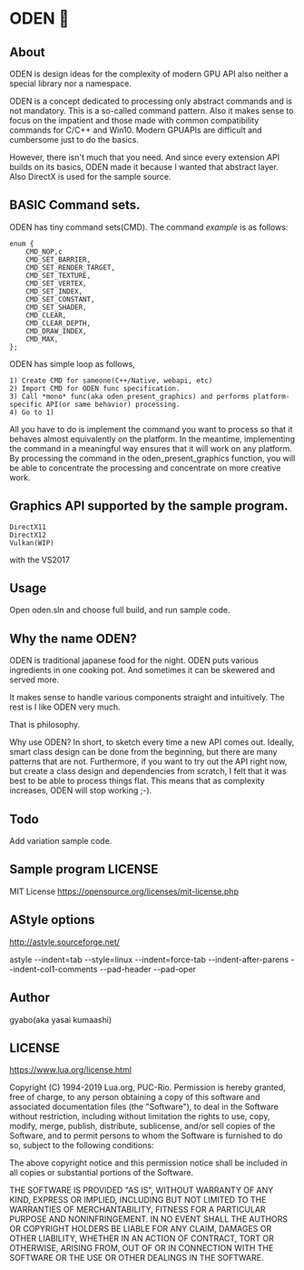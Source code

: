 # ODEN 🍢

## About

ODEN is design ideas for the complexity of modern GPU API also neither a special library nor a namespace.

ODEN is a concept dedicated to processing only abstract commands and is not mandatory. This is a so-called command pattern.
Also it makes sense to focus on the impatient and those made with common compatibility commands for C/C++ and Win10.
Modern GPUAPIs are difficult and cumbersome just to do the basics.

However, there isn't much that you need. And since every extension API builds on its basics, ODEN made it because I wanted that abstract layer.
Also DirectX is used for the sample source.

## BASIC Command sets.

ODEN has tiny command sets(CMD). The command *example* is as follows:

```
enum {
	CMD_NOP,c
	CMD_SET_BARRIER,
	CMD_SET_RENDER_TARGET,
	CMD_SET_TEXTURE,
	CMD_SET_VERTEX,
	CMD_SET_INDEX,
	CMD_SET_CONSTANT,
	CMD_SET_SHADER,
	CMD_CLEAR,
	CMD_CLEAR_DEPTH,
	CMD_DRAW_INDEX,
	CMD_MAX,
};
```

ODEN has simple loop as follows,

```
1) Create CMD for sameone(C++/Native, webapi, etc)
2) Import CMD for ODEN func specification.
3) Call *mono* func(aka oden_present_graphics) and performs platform-specific API(or same behavior) processing.
4) Go to 1)
```

All you have to do is implement the command you want to process so that it behaves almost equivalently on the platform.
In the meantime, implementing the command in a meaningful way ensures that it will work on any platform. By processing the command in the oden_present_graphics function, you will be able to concentrate the processing and concentrate on more creative work.


## Graphics API supported by the sample program.

```
DirectX11
DirectX12
Vulkan(WIP)
```
with the VS2017

## Usage

Open oden.sln and choose full build, and run sample code.

## Why the name ODEN?

ODEN is traditional japanese food for the night. ODEN puts various ingredients in one cooking pot.
And sometimes it can be skewered and served more.

It makes sense to handle various components straight and intuitively.
The rest is I like ODEN very much.

That is philosophy.

Why use ODEN? In short, to sketch every time a new API comes out. Ideally, smart class design can be done from the beginning, but there are many patterns that are not. 
Furthermore, if you want to try out the API right now, but create a class design and dependencies from scratch, I felt that it was best to be able to process things flat. This means that as complexity increases, ODEN will stop working ;-).

## Todo

Add variation sample code.

## Sample program LICENSE

MIT License
https://opensource.org/licenses/mit-license.php

## AStyle options

http://astyle.sourceforge.net/

astyle <sources> --indent=tab --style=linux --indent=force-tab --indent-after-parens --indent-col1-comments --pad-header --pad-oper

## Author

gyabo(aka yasai kumaashi)


## LICENSE

https://www.lua.org/license.html

Copyright (C) 1994-2019 Lua.org, PUC-Rio.
Permission is hereby granted, free of charge, to any person obtaining a copy of this software and associated documentation files (the "Software"), to deal in the Software without restriction, including without limitation the rights to use, copy, modify, merge, publish, distribute, sublicense, and/or sell copies of the Software, and to permit persons to whom the Software is furnished to do so, subject to the following conditions:

The above copyright notice and this permission notice shall be included in all copies or substantial portions of the Software.

THE SOFTWARE IS PROVIDED "AS IS", WITHOUT WARRANTY OF ANY KIND, EXPRESS OR IMPLIED, INCLUDING BUT NOT LIMITED TO THE WARRANTIES OF MERCHANTABILITY, FITNESS FOR A PARTICULAR PURPOSE AND NONINFRINGEMENT. IN NO EVENT SHALL THE AUTHORS OR COPYRIGHT HOLDERS BE LIABLE FOR ANY CLAIM, DAMAGES OR OTHER LIABILITY, WHETHER IN AN ACTION OF CONTRACT, TORT OR OTHERWISE, ARISING FROM, OUT OF OR IN CONNECTION WITH THE SOFTWARE OR THE USE OR OTHER DEALINGS IN THE SOFTWARE.
